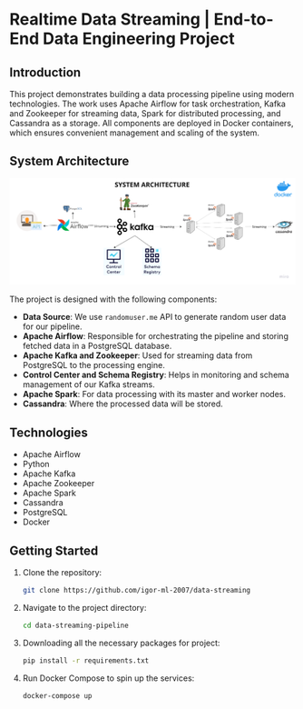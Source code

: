 # Realtime Data Streaming | End-to-End Data Engineering Project

## Introduction

This project demonstrates building a data processing pipeline using modern technologies. The work uses Apache Airflow for task orchestration, Kafka and Zookeeper for streaming data, Spark for distributed processing, and Cassandra as a storage. All components are deployed in Docker containers, which ensures convenient management and scaling of the system.

## System Architecture

![System Architecture](https://github.com/igor-ml-2007/data-streaming/blob/main/data-streaming-pipeline/project_architecture.png)

The project is designed with the following components:

- **Data Source**: We use `randomuser.me` API to generate random user data for our pipeline.
- **Apache Airflow**: Responsible for orchestrating the pipeline and storing fetched data in a PostgreSQL database.
- **Apache Kafka and Zookeeper**: Used for streaming data from PostgreSQL to the processing engine.
- **Control Center and Schema Registry**: Helps in monitoring and schema management of our Kafka streams.
- **Apache Spark**: For data processing with its master and worker nodes.
- **Cassandra**: Where the processed data will be stored.


## Technologies

- Apache Airflow
- Python
- Apache Kafka
- Apache Zookeeper
- Apache Spark
- Cassandra
- PostgreSQL
- Docker

## Getting Started

1. Clone the repository:
    ```bash
    git clone https://github.com/igor-ml-2007/data-streaming
    ```

2. Navigate to the project directory:
    ```bash
    cd data-streaming-pipeline
    ```

3. Downloading all the necessary packages for project:
    ```bash
    pip install -r requirements.txt
    ```
4. Run Docker Compose to spin up the services:
    ```bash
    docker-compose up
    ```




